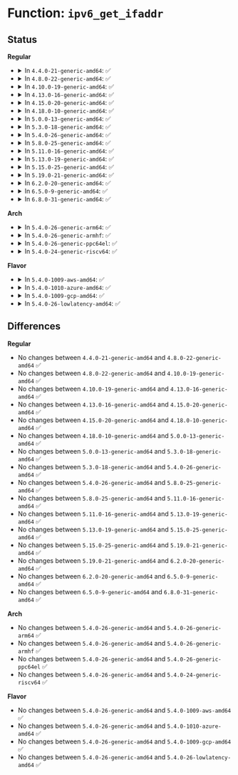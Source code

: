 # Function: <code>ipv6_get_ifaddr</code>

## Status
<b>Regular</b>
<ul>
<li>
<details>
<summary>In <code>4.4.0-21-generic-amd64</code>: ✅</summary>

```c
struct inet6_ifaddr * ipv6_get_ifaddr(struct net * net, const struct in6_addr * addr, struct net_device * dev, int strict)
```

```json
{
  "name": "ipv6_get_ifaddr",
  "collision_type": "Unique Global",
  "inline_type": "No",
  "funcs": [
    {
      "addr": 18446744071587036816,
      "name": "ipv6_get_ifaddr",
      "external": true,
      "loc": "net/ipv6/addrconf.c:1747",
      "file": "net/ipv6/addrconf.c",
      "inline": "seen, unknown",
      "caller_inline": [],
      "caller_func": [
        "net/ipv6/addrconf.c:inet6_rtm_getaddr",
        "net/ipv6/addrconf.c:inet6_rtm_newaddr",
        "net/ipv6/addrconf.c:addrconf_prefix_rcv",
        "net/ipv6/ndisc.c:ndisc_send_na",
        "net/ipv6/ndisc.c:ndisc_recv_ns",
        "net/ipv6/ndisc.c:ndisc_recv_ns",
        "net/ipv6/ndisc.c:ndisc_rcv"
      ]
    }
  ],
  "symbols": [
    {
      "addr": 18446744071587036816,
      "name": "ipv6_get_ifaddr",
      "section": ".text",
      "bind": "STB_GLOBAL",
      "size": 175
    }
  ]
}
```
</details>
</li>
<li>
<details>
<summary>In <code>4.8.0-22-generic-amd64</code>: ✅</summary>

```c
struct inet6_ifaddr * ipv6_get_ifaddr(struct net * net, const struct in6_addr * addr, struct net_device * dev, int strict)
```

```json
{
  "name": "ipv6_get_ifaddr",
  "collision_type": "Unique Global",
  "inline_type": "No",
  "funcs": [
    {
      "addr": 18446744071587485168,
      "name": "ipv6_get_ifaddr",
      "external": true,
      "loc": "net/ipv6/addrconf.c:1809",
      "file": "net/ipv6/addrconf.c",
      "inline": "seen, unknown",
      "caller_inline": [],
      "caller_func": [
        "net/ipv6/addrconf.c:inet6_rtm_getaddr",
        "net/ipv6/addrconf.c:inet6_rtm_newaddr",
        "net/ipv6/addrconf.c:addrconf_prefix_rcv_add_addr",
        "net/ipv6/ndisc.c:ndisc_recv_na",
        "net/ipv6/ndisc.c:ndisc_recv_ns",
        "net/ipv6/ndisc.c:ndisc_recv_ns",
        "net/ipv6/ndisc.c:ndisc_send_na"
      ]
    }
  ],
  "symbols": [
    {
      "addr": 18446744071587485168,
      "name": "ipv6_get_ifaddr",
      "section": ".text",
      "bind": "STB_GLOBAL",
      "size": 178
    }
  ]
}
```
</details>
</li>
<li>
<details>
<summary>In <code>4.10.0-19-generic-amd64</code>: ✅</summary>

```c
struct inet6_ifaddr * ipv6_get_ifaddr(struct net * net, const struct in6_addr * addr, struct net_device * dev, int strict)
```

```json
{
  "name": "ipv6_get_ifaddr",
  "collision_type": "Unique Global",
  "inline_type": "No",
  "funcs": [
    {
      "addr": 18446744071587688960,
      "name": "ipv6_get_ifaddr",
      "external": true,
      "loc": "net/ipv6/addrconf.c:1857",
      "file": "net/ipv6/addrconf.c",
      "inline": "seen, unknown",
      "caller_inline": [],
      "caller_func": [
        "net/ipv6/addrconf.c:inet6_rtm_getaddr",
        "net/ipv6/addrconf.c:inet6_rtm_newaddr",
        "net/ipv6/addrconf.c:addrconf_prefix_rcv_add_addr",
        "net/ipv6/ndisc.c:ndisc_recv_na",
        "net/ipv6/ndisc.c:ndisc_recv_ns",
        "net/ipv6/ndisc.c:ndisc_recv_ns",
        "net/ipv6/ndisc.c:ndisc_send_na"
      ]
    }
  ],
  "symbols": [
    {
      "addr": 18446744071587688960,
      "name": "ipv6_get_ifaddr",
      "section": ".text",
      "bind": "STB_GLOBAL",
      "size": 178
    }
  ]
}
```
</details>
</li>
<li>
<details>
<summary>In <code>4.13.0-16-generic-amd64</code>: ✅</summary>

```c
struct inet6_ifaddr * ipv6_get_ifaddr(struct net * net, const struct in6_addr * addr, struct net_device * dev, int strict)
```

```json
{
  "name": "ipv6_get_ifaddr",
  "collision_type": "Unique Global",
  "inline_type": "No",
  "funcs": [
    {
      "addr": 18446744071587839968,
      "name": "ipv6_get_ifaddr",
      "external": true,
      "loc": "net/ipv6/addrconf.c:1899",
      "file": "net/ipv6/addrconf.c",
      "inline": "seen, unknown",
      "caller_inline": [],
      "caller_func": [
        "net/ipv6/addrconf.c:inet6_rtm_getaddr",
        "net/ipv6/addrconf.c:inet6_rtm_newaddr",
        "net/ipv6/addrconf.c:addrconf_prefix_rcv_add_addr",
        "net/ipv6/ndisc.c:ndisc_recv_na",
        "net/ipv6/ndisc.c:ndisc_recv_ns",
        "net/ipv6/ndisc.c:ndisc_recv_ns",
        "net/ipv6/ndisc.c:ndisc_send_na"
      ]
    }
  ],
  "symbols": [
    {
      "addr": 18446744071587839968,
      "name": "ipv6_get_ifaddr",
      "section": ".text",
      "bind": "STB_GLOBAL",
      "size": 185
    }
  ]
}
```
</details>
</li>
<li>
<details>
<summary>In <code>4.15.0-20-generic-amd64</code>: ✅</summary>

```c
struct inet6_ifaddr * ipv6_get_ifaddr(struct net * net, const struct in6_addr * addr, struct net_device * dev, int strict)
```

```json
{
  "name": "ipv6_get_ifaddr",
  "collision_type": "Unique Global",
  "inline_type": "No",
  "funcs": [
    {
      "addr": 18446744071588369392,
      "name": "ipv6_get_ifaddr",
      "external": true,
      "loc": "net/ipv6/addrconf.c:1923",
      "file": "net/ipv6/addrconf.c",
      "inline": "seen, unknown",
      "caller_inline": [],
      "caller_func": [
        "net/ipv6/addrconf.c:inet6_rtm_getaddr",
        "net/ipv6/addrconf.c:inet6_rtm_getaddr",
        "net/ipv6/addrconf.c:inet6_rtm_newaddr",
        "net/ipv6/addrconf.c:addrconf_prefix_rcv_add_addr",
        "net/ipv6/ndisc.c:ndisc_recv_na",
        "net/ipv6/ndisc.c:ndisc_recv_ns",
        "net/ipv6/ndisc.c:ndisc_recv_ns",
        "net/ipv6/ndisc.c:ndisc_send_na"
      ]
    }
  ],
  "symbols": [
    {
      "addr": 18446744071588369392,
      "name": "ipv6_get_ifaddr",
      "section": ".text",
      "bind": "STB_GLOBAL",
      "size": 174
    }
  ]
}
```
</details>
</li>
<li>
<details>
<summary>In <code>4.18.0-10-generic-amd64</code>: ✅</summary>

```c
struct inet6_ifaddr * ipv6_get_ifaddr(struct net * net, const struct in6_addr * addr, struct net_device * dev, int strict)
```

```json
{
  "name": "ipv6_get_ifaddr",
  "collision_type": "Unique Global",
  "inline_type": "No",
  "funcs": [
    {
      "addr": 18446744071588727248,
      "name": "ipv6_get_ifaddr",
      "external": true,
      "loc": "net/ipv6/addrconf.c:1944",
      "file": "net/ipv6/addrconf.c",
      "inline": "seen, unknown",
      "caller_inline": [],
      "caller_func": [
        "net/ipv6/addrconf.c:inet6_rtm_getaddr",
        "net/ipv6/addrconf.c:inet6_rtm_getaddr",
        "net/ipv6/addrconf.c:inet6_rtm_newaddr",
        "net/ipv6/addrconf.c:addrconf_prefix_rcv_add_addr",
        "net/ipv6/ndisc.c:ndisc_recv_na",
        "net/ipv6/ndisc.c:ndisc_recv_ns",
        "net/ipv6/ndisc.c:ndisc_recv_ns",
        "net/ipv6/ndisc.c:ndisc_send_na"
      ]
    }
  ],
  "symbols": [
    {
      "addr": 18446744071588727248,
      "name": "ipv6_get_ifaddr",
      "section": ".text",
      "bind": "STB_GLOBAL",
      "size": 172
    }
  ]
}
```
</details>
</li>
<li>
<details>
<summary>In <code>5.0.0-13-generic-amd64</code>: ✅</summary>

```c
struct inet6_ifaddr * ipv6_get_ifaddr(struct net * net, const struct in6_addr * addr, struct net_device * dev, int strict)
```

```json
{
  "name": "ipv6_get_ifaddr",
  "collision_type": "Unique Global",
  "inline_type": "No",
  "funcs": [
    {
      "addr": 18446744071588947056,
      "name": "ipv6_get_ifaddr",
      "external": true,
      "loc": "net/ipv6/addrconf.c:1960",
      "file": "net/ipv6/addrconf.c",
      "inline": "seen, unknown",
      "caller_inline": [],
      "caller_func": [
        "net/ipv6/addrconf.c:inet6_rtm_getaddr",
        "net/ipv6/addrconf.c:inet6_rtm_getaddr",
        "net/ipv6/addrconf.c:inet6_rtm_newaddr",
        "net/ipv6/addrconf.c:addrconf_prefix_rcv_add_addr",
        "net/ipv6/ndisc.c:ndisc_recv_na",
        "net/ipv6/ndisc.c:ndisc_recv_ns",
        "net/ipv6/ndisc.c:ndisc_recv_ns",
        "net/ipv6/ndisc.c:ndisc_send_na"
      ]
    }
  ],
  "symbols": [
    {
      "addr": 18446744071588947056,
      "name": "ipv6_get_ifaddr",
      "section": ".text",
      "bind": "STB_GLOBAL",
      "size": 172
    }
  ]
}
```
</details>
</li>
<li>
<details>
<summary>In <code>5.3.0-18-generic-amd64</code>: ✅</summary>

```c
struct inet6_ifaddr * ipv6_get_ifaddr(struct net * net, const struct in6_addr * addr, struct net_device * dev, int strict)
```

```json
{
  "name": "ipv6_get_ifaddr",
  "collision_type": "Unique Global",
  "inline_type": "No",
  "funcs": [
    {
      "addr": 18446744071589390864,
      "name": "ipv6_get_ifaddr",
      "external": true,
      "loc": "net/ipv6/addrconf.c:1993",
      "file": "net/ipv6/addrconf.c",
      "inline": "seen, unknown",
      "caller_inline": [],
      "caller_func": [
        "net/ipv6/addrconf.c:inet6_rtm_getaddr",
        "net/ipv6/addrconf.c:inet6_rtm_getaddr",
        "net/ipv6/addrconf.c:inet6_rtm_newaddr",
        "net/ipv6/addrconf.c:addrconf_prefix_rcv_add_addr",
        "net/ipv6/ndisc.c:ndisc_recv_na",
        "net/ipv6/ndisc.c:ndisc_recv_ns",
        "net/ipv6/ndisc.c:ndisc_recv_ns",
        "net/ipv6/ndisc.c:ndisc_send_na"
      ]
    }
  ],
  "symbols": [
    {
      "addr": 18446744071589390864,
      "name": "ipv6_get_ifaddr",
      "section": ".text",
      "bind": "STB_GLOBAL",
      "size": 152
    }
  ]
}
```
</details>
</li>
<li>
<details>
<summary>In <code>5.4.0-26-generic-amd64</code>: ✅</summary>

```c
struct inet6_ifaddr * ipv6_get_ifaddr(struct net * net, const struct in6_addr * addr, struct net_device * dev, int strict)
```

```json
{
  "name": "ipv6_get_ifaddr",
  "collision_type": "Unique Global",
  "inline_type": "No",
  "funcs": [
    {
      "addr": 18446744071589615440,
      "name": "ipv6_get_ifaddr",
      "external": true,
      "loc": "net/ipv6/addrconf.c:1995",
      "file": "net/ipv6/addrconf.c",
      "inline": "seen, unknown",
      "caller_inline": [],
      "caller_func": [
        "net/ipv6/addrconf.c:inet6_rtm_getaddr",
        "net/ipv6/addrconf.c:inet6_rtm_getaddr",
        "net/ipv6/addrconf.c:inet6_rtm_newaddr",
        "net/ipv6/addrconf.c:addrconf_prefix_rcv_add_addr",
        "net/ipv6/ndisc.c:ndisc_recv_na",
        "net/ipv6/ndisc.c:ndisc_recv_ns",
        "net/ipv6/ndisc.c:ndisc_recv_ns",
        "net/ipv6/ndisc.c:ndisc_send_na"
      ]
    }
  ],
  "symbols": [
    {
      "addr": 18446744071589615440,
      "name": "ipv6_get_ifaddr",
      "section": ".text",
      "bind": "STB_GLOBAL",
      "size": 155
    }
  ]
}
```
</details>
</li>
<li>
<details>
<summary>In <code>5.8.0-25-generic-amd64</code>: ✅</summary>

```c
struct inet6_ifaddr * ipv6_get_ifaddr(struct net * net, const struct in6_addr * addr, struct net_device * dev, int strict)
```

```json
{
  "name": "ipv6_get_ifaddr",
  "collision_type": "Unique Global",
  "inline_type": "No",
  "funcs": [
    {
      "addr": 18446744071590626464,
      "name": "ipv6_get_ifaddr",
      "external": true,
      "loc": "net/ipv6/addrconf.c:1986",
      "file": "net/ipv6/addrconf.c",
      "inline": "seen, unknown",
      "caller_inline": [],
      "caller_func": [
        "net/ipv6/addrconf.c:inet6_rtm_getaddr",
        "net/ipv6/addrconf.c:inet6_rtm_getaddr",
        "net/ipv6/addrconf.c:inet6_rtm_newaddr",
        "net/ipv6/addrconf.c:addrconf_prefix_rcv_add_addr",
        "net/ipv6/ndisc.c:ndisc_recv_na",
        "net/ipv6/ndisc.c:ndisc_recv_ns",
        "net/ipv6/ndisc.c:ndisc_recv_ns",
        "net/ipv6/ndisc.c:ndisc_send_na"
      ]
    }
  ],
  "symbols": [
    {
      "addr": 18446744071590626464,
      "name": "ipv6_get_ifaddr",
      "section": ".text",
      "bind": "STB_GLOBAL",
      "size": 214
    }
  ]
}
```
</details>
</li>
<li>
<details>
<summary>In <code>5.11.0-16-generic-amd64</code>: ✅</summary>

```c
struct inet6_ifaddr * ipv6_get_ifaddr(struct net * net, const struct in6_addr * addr, struct net_device * dev, int strict)
```

```json
{
  "name": "ipv6_get_ifaddr",
  "collision_type": "Unique Global",
  "inline_type": "No",
  "funcs": [
    {
      "addr": 18446744071590687152,
      "name": "ipv6_get_ifaddr",
      "external": true,
      "loc": "net/ipv6/addrconf.c:2012",
      "file": "net/ipv6/addrconf.c",
      "inline": "seen, unknown",
      "caller_inline": [],
      "caller_func": [
        "net/ipv6/addrconf.c:inet6_rtm_getaddr",
        "net/ipv6/addrconf.c:inet6_rtm_getaddr",
        "net/ipv6/addrconf.c:inet6_rtm_newaddr",
        "net/ipv6/addrconf.c:addrconf_prefix_rcv_add_addr",
        "net/ipv6/ndisc.c:ndisc_recv_na",
        "net/ipv6/ndisc.c:ndisc_recv_ns",
        "net/ipv6/ndisc.c:ndisc_recv_ns",
        "net/ipv6/ndisc.c:ndisc_send_na"
      ]
    }
  ],
  "symbols": [
    {
      "addr": 18446744071590687152,
      "name": "ipv6_get_ifaddr",
      "section": ".text",
      "bind": "STB_GLOBAL",
      "size": 214
    }
  ]
}
```
</details>
</li>
<li>
<details>
<summary>In <code>5.13.0-19-generic-amd64</code>: ✅</summary>

```c
struct inet6_ifaddr * ipv6_get_ifaddr(struct net * net, const struct in6_addr * addr, struct net_device * dev, int strict)
```

```json
{
  "name": "ipv6_get_ifaddr",
  "collision_type": "Unique Global",
  "inline_type": "No",
  "funcs": [
    {
      "addr": 18446744071590612288,
      "name": "ipv6_get_ifaddr",
      "external": true,
      "loc": "net/ipv6/addrconf.c:2014",
      "file": "net/ipv6/addrconf.c",
      "inline": "seen, unknown",
      "caller_inline": [],
      "caller_func": [
        "net/ipv6/addrconf.c:inet6_rtm_getaddr",
        "net/ipv6/addrconf.c:inet6_rtm_getaddr",
        "net/ipv6/addrconf.c:inet6_rtm_newaddr",
        "net/ipv6/addrconf.c:addrconf_prefix_rcv_add_addr",
        "net/ipv6/ndisc.c:ndisc_recv_na",
        "net/ipv6/ndisc.c:ndisc_recv_ns",
        "net/ipv6/ndisc.c:ndisc_recv_ns",
        "net/ipv6/ndisc.c:ndisc_send_na"
      ]
    }
  ],
  "symbols": [
    {
      "addr": 18446744071590612288,
      "name": "ipv6_get_ifaddr",
      "section": ".text",
      "bind": "STB_GLOBAL",
      "size": 214
    }
  ]
}
```
</details>
</li>
<li>
<details>
<summary>In <code>5.15.0-25-generic-amd64</code>: ✅</summary>

```c
struct inet6_ifaddr * ipv6_get_ifaddr(struct net * net, const struct in6_addr * addr, struct net_device * dev, int strict)
```

```json
{
  "name": "ipv6_get_ifaddr",
  "collision_type": "Unique Global",
  "inline_type": "No",
  "funcs": [
    {
      "addr": 18446744071591425248,
      "name": "ipv6_get_ifaddr",
      "external": true,
      "loc": "net/ipv6/addrconf.c:2021",
      "file": "net/ipv6/addrconf.c",
      "inline": "seen, unknown",
      "caller_inline": [],
      "caller_func": [
        "net/ipv6/addrconf.c:inet6_rtm_getaddr",
        "net/ipv6/addrconf.c:inet6_rtm_getaddr",
        "net/ipv6/addrconf.c:inet6_rtm_newaddr",
        "net/ipv6/addrconf.c:addrconf_prefix_rcv_add_addr",
        "net/ipv6/ndisc.c:ndisc_recv_na",
        "net/ipv6/ndisc.c:ndisc_recv_ns",
        "net/ipv6/ndisc.c:ndisc_recv_ns",
        "net/ipv6/ndisc.c:ndisc_send_na"
      ]
    }
  ],
  "symbols": [
    {
      "addr": 18446744071591425248,
      "name": "ipv6_get_ifaddr",
      "section": ".text",
      "bind": "STB_GLOBAL",
      "size": 214
    }
  ]
}
```
</details>
</li>
<li>
<details>
<summary>In <code>5.19.0-21-generic-amd64</code>: ✅</summary>

```c
struct inet6_ifaddr * ipv6_get_ifaddr(struct net * net, const struct in6_addr * addr, struct net_device * dev, int strict)
```

```json
{
  "name": "ipv6_get_ifaddr",
  "collision_type": "Unique Global",
  "inline_type": "No",
  "funcs": [
    {
      "addr": 18446744071593103168,
      "name": "ipv6_get_ifaddr",
      "external": true,
      "loc": "net/ipv6/addrconf.c:2026",
      "file": "net/ipv6/addrconf.c",
      "inline": "seen, unknown",
      "caller_inline": [],
      "caller_func": [
        "net/ipv6/addrconf.c:inet6_rtm_getaddr",
        "net/ipv6/addrconf.c:inet6_rtm_getaddr",
        "net/ipv6/addrconf.c:inet6_rtm_newaddr",
        "net/ipv6/addrconf.c:addrconf_prefix_rcv_add_addr",
        "net/ipv6/ndisc.c:ndisc_recv_na",
        "net/ipv6/ndisc.c:ndisc_recv_ns",
        "net/ipv6/ndisc.c:ndisc_recv_ns",
        "net/ipv6/ndisc.c:ndisc_send_na"
      ]
    }
  ],
  "symbols": [
    {
      "addr": 18446744071593103168,
      "name": "ipv6_get_ifaddr",
      "section": ".text",
      "bind": "STB_GLOBAL",
      "size": 237
    }
  ]
}
```
</details>
</li>
<li>
<details>
<summary>In <code>6.2.0-20-generic-amd64</code>: ✅</summary>

```c
struct inet6_ifaddr * ipv6_get_ifaddr(struct net * net, const struct in6_addr * addr, struct net_device * dev, int strict)
```

```json
{
  "name": "ipv6_get_ifaddr",
  "collision_type": "Unique Global",
  "inline_type": "No",
  "funcs": [
    {
      "addr": 18446744071594998864,
      "name": "ipv6_get_ifaddr",
      "external": true,
      "loc": "net/ipv6/addrconf.c:2026",
      "file": "net/ipv6/addrconf.c",
      "inline": "seen, unknown",
      "caller_inline": [],
      "caller_func": [
        "net/ipv6/addrconf.c:inet6_rtm_getaddr",
        "net/ipv6/addrconf.c:inet6_rtm_getaddr",
        "net/ipv6/addrconf.c:inet6_rtm_newaddr",
        "net/ipv6/addrconf.c:addrconf_prefix_rcv_add_addr",
        "net/ipv6/ndisc.c:ndisc_recv_na",
        "net/ipv6/ndisc.c:ndisc_recv_ns",
        "net/ipv6/ndisc.c:ndisc_recv_ns",
        "net/ipv6/ndisc.c:ndisc_send_na"
      ]
    }
  ],
  "symbols": [
    {
      "addr": 18446744071594998864,
      "name": "ipv6_get_ifaddr",
      "section": ".text",
      "bind": "STB_GLOBAL",
      "size": 237
    }
  ]
}
```
</details>
</li>
<li>
<details>
<summary>In <code>6.5.0-9-generic-amd64</code>: ✅</summary>

```c
struct inet6_ifaddr * ipv6_get_ifaddr(struct net * net, const struct in6_addr * addr, struct net_device * dev, int strict)
```

```json
{
  "name": "ipv6_get_ifaddr",
  "collision_type": "Unique Global",
  "inline_type": "No",
  "funcs": [
    {
      "addr": 18446744071595392320,
      "name": "ipv6_get_ifaddr",
      "external": true,
      "loc": "net/ipv6/addrconf.c:2025",
      "file": "net/ipv6/addrconf.c",
      "inline": "seen, unknown",
      "caller_inline": [],
      "caller_func": [
        "net/ipv6/addrconf.c:inet6_rtm_getaddr",
        "net/ipv6/addrconf.c:inet6_rtm_getaddr",
        "net/ipv6/addrconf.c:inet6_rtm_newaddr",
        "net/ipv6/addrconf.c:addrconf_prefix_rcv_add_addr",
        "net/ipv6/ndisc.c:ndisc_recv_na",
        "net/ipv6/ndisc.c:ndisc_recv_ns",
        "net/ipv6/ndisc.c:ndisc_recv_ns",
        "net/ipv6/ndisc.c:ndisc_send_na"
      ]
    }
  ],
  "symbols": [
    {
      "addr": 18446744071595392320,
      "name": "ipv6_get_ifaddr",
      "section": ".text",
      "bind": "STB_GLOBAL",
      "size": 237
    }
  ]
}
```
</details>
</li>
<li>
<details>
<summary>In <code>6.8.0-31-generic-amd64</code>: ✅</summary>

```c
struct inet6_ifaddr * ipv6_get_ifaddr(struct net * net, const struct in6_addr * addr, struct net_device * dev, int strict)
```

```json
{
  "name": "ipv6_get_ifaddr",
  "collision_type": "Unique Global",
  "inline_type": "No",
  "funcs": [
    {
      "addr": 18446744071596233840,
      "name": "ipv6_get_ifaddr",
      "external": true,
      "loc": "net/ipv6/addrconf.c:2053",
      "file": "net/ipv6/addrconf.c",
      "inline": "seen, unknown",
      "caller_inline": [],
      "caller_func": [
        "net/ipv6/addrconf.c:inet6_rtm_getaddr",
        "net/ipv6/addrconf.c:inet6_rtm_getaddr",
        "net/ipv6/addrconf.c:inet6_rtm_newaddr",
        "net/ipv6/addrconf.c:addrconf_prefix_rcv_add_addr",
        "net/ipv6/ndisc.c:ndisc_recv_na",
        "net/ipv6/ndisc.c:ndisc_recv_ns",
        "net/ipv6/ndisc.c:ndisc_recv_ns",
        "net/ipv6/ndisc.c:ndisc_send_na"
      ]
    }
  ],
  "symbols": [
    {
      "addr": 18446744071596233840,
      "name": "ipv6_get_ifaddr",
      "section": ".text",
      "bind": "STB_GLOBAL",
      "size": 237
    }
  ]
}
```
</details>
</li>
</ul>
<b>Arch</b>
<ul>
<li>
<details>
<summary>In <code>5.4.0-26-generic-arm64</code>: ✅</summary>

```c
struct inet6_ifaddr * ipv6_get_ifaddr(struct net * net, const struct in6_addr * addr, struct net_device * dev, int strict)
```

```json
{
  "name": "ipv6_get_ifaddr",
  "collision_type": "Unique Global",
  "inline_type": "No",
  "funcs": [
    {
      "addr": 18446603336503296128,
      "name": "ipv6_get_ifaddr",
      "external": true,
      "loc": "net/ipv6/addrconf.c:1995",
      "file": "net/ipv6/addrconf.c",
      "inline": "seen, unknown",
      "caller_inline": [],
      "caller_func": [
        "net/ipv6/addrconf.c:inet6_rtm_getaddr",
        "net/ipv6/addrconf.c:inet6_rtm_getaddr",
        "net/ipv6/addrconf.c:inet6_rtm_newaddr",
        "net/ipv6/addrconf.c:addrconf_prefix_rcv_add_addr",
        "net/ipv6/ndisc.c:ndisc_recv_na",
        "net/ipv6/ndisc.c:ndisc_recv_ns",
        "net/ipv6/ndisc.c:ndisc_recv_ns",
        "net/ipv6/ndisc.c:ndisc_send_na"
      ]
    }
  ],
  "symbols": [
    {
      "addr": 18446603336503296128,
      "name": "ipv6_get_ifaddr",
      "section": ".text",
      "bind": "STB_GLOBAL",
      "size": 256
    }
  ]
}
```
</details>
</li>
<li>
<details>
<summary>In <code>5.4.0-26-generic-armhf</code>: ✅</summary>

```c
struct inet6_ifaddr * ipv6_get_ifaddr(struct net * net, const struct in6_addr * addr, struct net_device * dev, int strict)
```

```json
{
  "name": "ipv6_get_ifaddr",
  "collision_type": "Unique Global",
  "inline_type": "No",
  "funcs": [
    {
      "addr": 3235965028,
      "name": "ipv6_get_ifaddr",
      "external": true,
      "loc": "net/ipv6/addrconf.c:1995",
      "file": "net/ipv6/addrconf.c",
      "inline": "seen, unknown",
      "caller_inline": [],
      "caller_func": [
        "net/ipv6/addrconf.c:inet6_rtm_getaddr",
        "net/ipv6/addrconf.c:inet6_rtm_getaddr",
        "net/ipv6/addrconf.c:inet6_rtm_newaddr",
        "net/ipv6/addrconf.c:addrconf_prefix_rcv_add_addr",
        "net/ipv6/ndisc.c:ndisc_rcv",
        "net/ipv6/ndisc.c:ndisc_recv_ns",
        "net/ipv6/ndisc.c:ndisc_recv_ns",
        "net/ipv6/ndisc.c:ndisc_send_na"
      ]
    }
  ],
  "symbols": [
    {
      "addr": 3235965028,
      "name": "ipv6_get_ifaddr",
      "section": ".text",
      "bind": "STB_GLOBAL",
      "size": 256
    }
  ]
}
```
</details>
</li>
<li>
<details>
<summary>In <code>5.4.0-26-generic-ppc64el</code>: ✅</summary>

```c
struct inet6_ifaddr * ipv6_get_ifaddr(struct net * net, const struct in6_addr * addr, struct net_device * dev, int strict)
```

```json
{
  "name": "ipv6_get_ifaddr",
  "collision_type": "Unique Global",
  "inline_type": "No",
  "funcs": [
    {
      "addr": 13835058055297049680,
      "name": "ipv6_get_ifaddr",
      "external": true,
      "loc": "net/ipv6/addrconf.c:1995",
      "file": "net/ipv6/addrconf.c",
      "inline": "seen, unknown",
      "caller_inline": [],
      "caller_func": [
        "net/ipv6/addrconf.c:inet6_rtm_getaddr",
        "net/ipv6/addrconf.c:inet6_rtm_getaddr",
        "net/ipv6/addrconf.c:inet6_rtm_newaddr",
        "net/ipv6/addrconf.c:addrconf_prefix_rcv_add_addr",
        "net/ipv6/ndisc.c:ndisc_recv_na",
        "net/ipv6/ndisc.c:ndisc_recv_ns",
        "net/ipv6/ndisc.c:ndisc_recv_ns",
        "net/ipv6/ndisc.c:ndisc_send_na"
      ]
    }
  ],
  "symbols": [
    {
      "addr": 13835058055297049680,
      "name": "ipv6_get_ifaddr",
      "section": ".text",
      "bind": "STB_GLOBAL",
      "size": 264
    }
  ]
}
```
</details>
</li>
<li>
<details>
<summary>In <code>5.4.0-24-generic-riscv64</code>: ✅</summary>

```c
struct inet6_ifaddr * ipv6_get_ifaddr(struct net * net, const struct in6_addr * addr, struct net_device * dev, int strict)
```

```json
{
  "name": "ipv6_get_ifaddr",
  "collision_type": "Unique Global",
  "inline_type": "No",
  "funcs": [
    {
      "addr": 18446743936279314932,
      "name": "ipv6_get_ifaddr",
      "external": true,
      "loc": "net/ipv6/addrconf.c:1995",
      "file": "net/ipv6/addrconf.c",
      "inline": "seen, unknown",
      "caller_inline": [],
      "caller_func": [
        "net/ipv6/addrconf.c:inet6_rtm_getaddr",
        "net/ipv6/addrconf.c:inet6_rtm_getaddr",
        "net/ipv6/addrconf.c:inet6_rtm_newaddr",
        "net/ipv6/addrconf.c:addrconf_prefix_rcv_add_addr",
        "net/ipv6/ndisc.c:ndisc_recv_na",
        "net/ipv6/ndisc.c:ndisc_recv_ns",
        "net/ipv6/ndisc.c:ndisc_recv_ns",
        "net/ipv6/ndisc.c:ndisc_send_na"
      ]
    }
  ],
  "symbols": [
    {
      "addr": 18446743936279314932,
      "name": "ipv6_get_ifaddr",
      "section": ".text",
      "bind": "STB_GLOBAL",
      "size": 232
    }
  ]
}
```
</details>
</li>
</ul>
<b>Flavor</b>
<ul>
<li>
<details>
<summary>In <code>5.4.0-1009-aws-amd64</code>: ✅</summary>

```c
struct inet6_ifaddr * ipv6_get_ifaddr(struct net * net, const struct in6_addr * addr, struct net_device * dev, int strict)
```

```json
{
  "name": "ipv6_get_ifaddr",
  "collision_type": "Unique Global",
  "inline_type": "No",
  "funcs": [
    {
      "addr": 18446744071589219808,
      "name": "ipv6_get_ifaddr",
      "external": true,
      "loc": "net/ipv6/addrconf.c:1995",
      "file": "net/ipv6/addrconf.c",
      "inline": "seen, unknown",
      "caller_inline": [],
      "caller_func": [
        "net/ipv6/addrconf.c:inet6_rtm_getaddr",
        "net/ipv6/addrconf.c:inet6_rtm_getaddr",
        "net/ipv6/addrconf.c:inet6_rtm_newaddr",
        "net/ipv6/addrconf.c:addrconf_prefix_rcv_add_addr",
        "net/ipv6/ndisc.c:ndisc_recv_na",
        "net/ipv6/ndisc.c:ndisc_recv_ns",
        "net/ipv6/ndisc.c:ndisc_recv_ns",
        "net/ipv6/ndisc.c:ndisc_send_na"
      ]
    }
  ],
  "symbols": [
    {
      "addr": 18446744071589219808,
      "name": "ipv6_get_ifaddr",
      "section": ".text",
      "bind": "STB_GLOBAL",
      "size": 155
    }
  ]
}
```
</details>
</li>
<li>
<details>
<summary>In <code>5.4.0-1010-azure-amd64</code>: ✅</summary>

```c
struct inet6_ifaddr * ipv6_get_ifaddr(struct net * net, const struct in6_addr * addr, struct net_device * dev, int strict)
```

```json
{
  "name": "ipv6_get_ifaddr",
  "collision_type": "Unique Global",
  "inline_type": "No",
  "funcs": [
    {
      "addr": 18446744071588944800,
      "name": "ipv6_get_ifaddr",
      "external": true,
      "loc": "net/ipv6/addrconf.c:1995",
      "file": "net/ipv6/addrconf.c",
      "inline": "seen, unknown",
      "caller_inline": [],
      "caller_func": [
        "net/ipv6/addrconf.c:inet6_rtm_getaddr",
        "net/ipv6/addrconf.c:inet6_rtm_getaddr",
        "net/ipv6/addrconf.c:inet6_rtm_newaddr",
        "net/ipv6/addrconf.c:addrconf_prefix_rcv_add_addr",
        "net/ipv6/ndisc.c:ndisc_recv_na",
        "net/ipv6/ndisc.c:ndisc_recv_ns",
        "net/ipv6/ndisc.c:ndisc_recv_ns",
        "net/ipv6/ndisc.c:ndisc_send_na"
      ]
    }
  ],
  "symbols": [
    {
      "addr": 18446744071588944800,
      "name": "ipv6_get_ifaddr",
      "section": ".text",
      "bind": "STB_GLOBAL",
      "size": 155
    }
  ]
}
```
</details>
</li>
<li>
<details>
<summary>In <code>5.4.0-1009-gcp-amd64</code>: ✅</summary>

```c
struct inet6_ifaddr * ipv6_get_ifaddr(struct net * net, const struct in6_addr * addr, struct net_device * dev, int strict)
```

```json
{
  "name": "ipv6_get_ifaddr",
  "collision_type": "Unique Global",
  "inline_type": "No",
  "funcs": [
    {
      "addr": 18446744071589656672,
      "name": "ipv6_get_ifaddr",
      "external": true,
      "loc": "net/ipv6/addrconf.c:1995",
      "file": "net/ipv6/addrconf.c",
      "inline": "seen, unknown",
      "caller_inline": [],
      "caller_func": [
        "net/ipv6/addrconf.c:inet6_rtm_getaddr",
        "net/ipv6/addrconf.c:inet6_rtm_getaddr",
        "net/ipv6/addrconf.c:inet6_rtm_newaddr",
        "net/ipv6/addrconf.c:addrconf_prefix_rcv_add_addr",
        "net/ipv6/ndisc.c:ndisc_recv_na",
        "net/ipv6/ndisc.c:ndisc_recv_ns",
        "net/ipv6/ndisc.c:ndisc_recv_ns",
        "net/ipv6/ndisc.c:ndisc_send_na"
      ]
    }
  ],
  "symbols": [
    {
      "addr": 18446744071589656672,
      "name": "ipv6_get_ifaddr",
      "section": ".text",
      "bind": "STB_GLOBAL",
      "size": 155
    }
  ]
}
```
</details>
</li>
<li>
<details>
<summary>In <code>5.4.0-26-lowlatency-amd64</code>: ✅</summary>

```c
struct inet6_ifaddr * ipv6_get_ifaddr(struct net * net, const struct in6_addr * addr, struct net_device * dev, int strict)
```

```json
{
  "name": "ipv6_get_ifaddr",
  "collision_type": "Unique Global",
  "inline_type": "No",
  "funcs": [
    {
      "addr": 18446744071589705728,
      "name": "ipv6_get_ifaddr",
      "external": true,
      "loc": "net/ipv6/addrconf.c:1995",
      "file": "net/ipv6/addrconf.c",
      "inline": "seen, unknown",
      "caller_inline": [],
      "caller_func": [
        "net/ipv6/addrconf.c:inet6_rtm_getaddr",
        "net/ipv6/addrconf.c:inet6_rtm_getaddr",
        "net/ipv6/addrconf.c:inet6_rtm_newaddr",
        "net/ipv6/addrconf.c:addrconf_prefix_rcv_add_addr",
        "net/ipv6/ndisc.c:ndisc_recv_na",
        "net/ipv6/ndisc.c:ndisc_recv_ns",
        "net/ipv6/ndisc.c:ndisc_recv_ns",
        "net/ipv6/ndisc.c:ndisc_send_na"
      ]
    }
  ],
  "symbols": [
    {
      "addr": 18446744071589705728,
      "name": "ipv6_get_ifaddr",
      "section": ".text",
      "bind": "STB_GLOBAL",
      "size": 222
    }
  ]
}
```
</details>
</li>
</ul>

## Differences
<b>Regular</b>
<ul>
<li>
No changes between <code>4.4.0-21-generic-amd64</code> and <code>4.8.0-22-generic-amd64</code> ✅
</li>
<li>
No changes between <code>4.8.0-22-generic-amd64</code> and <code>4.10.0-19-generic-amd64</code> ✅
</li>
<li>
No changes between <code>4.10.0-19-generic-amd64</code> and <code>4.13.0-16-generic-amd64</code> ✅
</li>
<li>
No changes between <code>4.13.0-16-generic-amd64</code> and <code>4.15.0-20-generic-amd64</code> ✅
</li>
<li>
No changes between <code>4.15.0-20-generic-amd64</code> and <code>4.18.0-10-generic-amd64</code> ✅
</li>
<li>
No changes between <code>4.18.0-10-generic-amd64</code> and <code>5.0.0-13-generic-amd64</code> ✅
</li>
<li>
No changes between <code>5.0.0-13-generic-amd64</code> and <code>5.3.0-18-generic-amd64</code> ✅
</li>
<li>
No changes between <code>5.3.0-18-generic-amd64</code> and <code>5.4.0-26-generic-amd64</code> ✅
</li>
<li>
No changes between <code>5.4.0-26-generic-amd64</code> and <code>5.8.0-25-generic-amd64</code> ✅
</li>
<li>
No changes between <code>5.8.0-25-generic-amd64</code> and <code>5.11.0-16-generic-amd64</code> ✅
</li>
<li>
No changes between <code>5.11.0-16-generic-amd64</code> and <code>5.13.0-19-generic-amd64</code> ✅
</li>
<li>
No changes between <code>5.13.0-19-generic-amd64</code> and <code>5.15.0-25-generic-amd64</code> ✅
</li>
<li>
No changes between <code>5.15.0-25-generic-amd64</code> and <code>5.19.0-21-generic-amd64</code> ✅
</li>
<li>
No changes between <code>5.19.0-21-generic-amd64</code> and <code>6.2.0-20-generic-amd64</code> ✅
</li>
<li>
No changes between <code>6.2.0-20-generic-amd64</code> and <code>6.5.0-9-generic-amd64</code> ✅
</li>
<li>
No changes between <code>6.5.0-9-generic-amd64</code> and <code>6.8.0-31-generic-amd64</code> ✅
</li>
</ul>
<b>Arch</b>
<ul>
<li>
No changes between <code>5.4.0-26-generic-amd64</code> and <code>5.4.0-26-generic-arm64</code> ✅
</li>
<li>
No changes between <code>5.4.0-26-generic-amd64</code> and <code>5.4.0-26-generic-armhf</code> ✅
</li>
<li>
No changes between <code>5.4.0-26-generic-amd64</code> and <code>5.4.0-26-generic-ppc64el</code> ✅
</li>
<li>
No changes between <code>5.4.0-26-generic-amd64</code> and <code>5.4.0-24-generic-riscv64</code> ✅
</li>
</ul>
<b>Flavor</b>
<ul>
<li>
No changes between <code>5.4.0-26-generic-amd64</code> and <code>5.4.0-1009-aws-amd64</code> ✅
</li>
<li>
No changes between <code>5.4.0-26-generic-amd64</code> and <code>5.4.0-1010-azure-amd64</code> ✅
</li>
<li>
No changes between <code>5.4.0-26-generic-amd64</code> and <code>5.4.0-1009-gcp-amd64</code> ✅
</li>
<li>
No changes between <code>5.4.0-26-generic-amd64</code> and <code>5.4.0-26-lowlatency-amd64</code> ✅
</li>
</ul>
